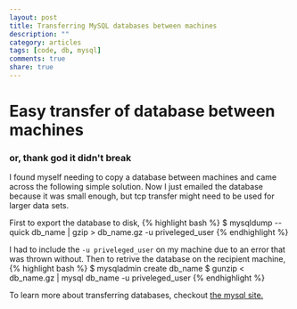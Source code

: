 ```yaml
---
layout: post
title: Transferring MySQL databases between machines
description: ""
category: articles
tags: [code, db, mysql]
comments: true
share: true
---
```


# Easy transfer of database between machines

### or, thank god it didn't break

I found myself needing to copy a database between machines and came across the following simple solution.  Now I just emailed the database because it was small enough, but tcp transfer might need to be used for larger data sets.

First to export the database to disk,
{% highlight bash %}
   $ mysqldump --quick db_name | gzip > db_name.gz -u priveleged_user
{% endhighlight %}

I had to include the `-u priveleged_user` on my machine due to an error that was thrown without.
Then to retrive the database on the recipient machine, 
{% highlight bash %}
   $ mysqladmin create db_name
   $ gunzip < db_name.gz | mysql db_name -u priveleged_user
{% endhighlight %}

To learn more about transferring databases, checkout [the mysql site.](https://dev.mysql.com/doc/refman/5.0/en/copying-databases.html)
